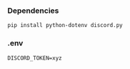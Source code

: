 ### Dependencies

```
pip install python-dotenv discord.py
```

### .env

```
DISCORD_TOKEN=xyz
```
